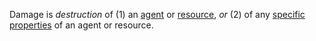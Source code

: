 Damage is *destruction* of (1) an [agent](https://github.com/gcassel/Modular-Organization-Terminology/blob/master/terms/agent.md) or [resource](https://github.com/gcassel/Modular-Organization-Terminology/blob/master/terms/resource.md), *or* (2) of any [specific](https://github.com/gcassel/Modular-Organization-Terminology/blob/master/terms/specific.md) [properties](https://github.com/gcassel/Modular-Organization-Terminology/blob/master/terms/property.md) of an agent or resource.
